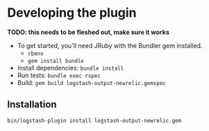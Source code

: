 # Developing the plugin

**TODO: this needs to be fleshed out, make sure it works**
 
* To get started, you'll need JRuby with the Bundler gem installed.
  * `rbenv `
  * `gem install bundle`
* Install dependencies: `bundle install`
* Run tests: `bundle exec rspec`
* Build: `gem build logstash-output-newrelic.gemspec`

## Installation

```sh
bin/logstash-plugin install logstash-output-newrelic.gem
```